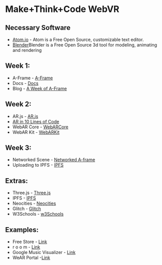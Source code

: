# Make+Think+Code WebVR

## Necessary Software
- [Atom.io](https://atom.io) - Atom is a Free Open Source, customizable text editor.
- [Blender](https://blender.com)Blender is a Free Open Source 3d tool for modeling, animating and rendering

## Week 1:
- A-Frame - [A-Frame](https://aframe.io/)
- Docs - [Docs](https://aframe.io/docs/0.7.0/introduction/)
- Blog - [A Week of A-Frame](https://aframe.io/blog/)

## Week 2:
- AR.js - [AR.js](https://aframe.io/blog/arjs/)
- [AR in 10 Lines of Code](https://medium.com/arjs/augmented-reality-in-10-lines-of-html-4e193ea9fdbf)
- WebAR Core - [WebARCore](https://developers.google.com/ar/develop/web/getting-started)
- WebAR Kit - [WebARKit](https://github.com/google-ar/WebARonARKit)

## Week 3:
- Networked Scene - [Networked A-frame](https://github.com/haydenjameslee/networked-aframe)
- Uploading to IPFS - [IPFS](https://medium.com/@kfarr/publishing-an-a-frame-scene-on-ipfs-18a50853c5a6)


## Extras:
- Three.js - [Three.js](https://threejs.org/)
- IPFS - [IPFS](https://ipfs.io/)
- Neocities - [Neocities](http://neocities.org/)
- Glitch - [Glitch](https://glitch.com)
- W3Schools - [w3Schools](http://w3schools.com/)

## Examples:
- Free Store - [Link](https://a-freestore.neocities.org/)
- r o o m - [Link](https://liooil.space/VR_webStuff/vaporWave.html)
- Google Music Visualizer - [Link](https://experiments.withgoogle.com/webvr/inside-music/view/)
- WeAR Portal -[Link]( https://twitter.com/jerome_etienne/status/893217730517749760)
